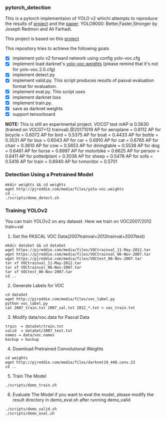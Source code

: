 ### pytorch_detection
This is a pytorch implementaion of YOLO v2 whichi attempts to reproduce the results of [project](https://pjreddie.com/darknet/yolo) and the [paper](https://arxiv.org/abs/1612.08242): YOLO9000: Better,Faster,Stronger by Joseph Redmon and Ali Farhadi.

This project is based on this [project](https://github.com/marvis/pytorch-yolo2)

This repository tries to achieve the following goals
- [x] implement yolo v2 forward network using config yolo-voc.cfg
- [x] implement load darknet's [yolo-voc.weights]() (please remind that it's not for yolo-voc.2.0.cfg)
- [x] implement detect.py 
- [x] implement valid.py. This script produces results of pasval evaluation format for evaluation. 
- [x] implement eval.py.  This script uses 
- [x] implement darknet loss
- [x] implement train.py. 
- [x] save as darknet weights
- [x] support tensorboard 

**NOTE:**
This is still an experimental project.
VOC07 test mAP is 0.5630 (trained on VOC07+12 trainval).@20171019
AP for aeroplane       = 0.6112
AP for bicycle         = 0.6072
AP for bird            = 0.5375
AP for boat            = 0.4433
AP for bottle          = 0.3031
AP for bus             = 0.6043
AP for car             = 0.6910
AP for cat             = 0.6765
AP for chair           = 0.3610
AP for cow             = 0.5653
AP for diningtable     = 0.5538
AP for dog             = 0.6461
AP for horse           = 0.6997
AP for motorbike       = 0.6625
AP for person          = 0.6411
AP for pottedplant     = 0.3036
AP for sheep           = 0.5476
AP for sofa            = 0.5416
AP for train           = 0.6940
AP for tvmonitor       = 0.5701

### Detection Using a Pretrained Model
```
mkdir weights && cd weights
wget http://pjreddie.com/media/files/yolo-voc.weights
cd ..
./scripts/demo_detect.sh
```

### Training YOLOv2
You can train YOLOv2 on any dataset. Here we train on VOC2007/2012 train+val
1. Get the PASCAL VOC Data(2007trainval+2012trainval+2007test)
```
mkdir dataSet && cd dataSet
wget https://pjreddie.com/media/files/VOCtrainval_11-May-2012.tar
wget https://pjreddie.com/media/files/VOCtrainval_06-Nov-2007.tar
wget https://pjreddie.com/media/files/VOCtest_06-Nov-2007.tar
tar xf VOCtrainval_11-May-2012.tar
tar xf VOCtrainval_06-Nov-2007.tar
tar xf VOCtest_06-Nov-2007.tar
cd ..
```
2. Generate Labels for VOC
```
cd dataSet
wget http://pjreddie.com/media/files/voc_label.py
python voc_label.py
cat 2007_train.txt 2007_val.txt 2012_*.txt > voc_train.txt
```
3. Modify data/voc.data for Pascal Data
```
train  = dataSet/train.txt
valid  = dataSet/2007_test.txt
names = data/voc.names
backup = backup
```
4. Download Pretrained Convolutional Weights
```
cd weights
wget http://pjreddie.com/media/files/darknet19_448.conv.23
cd ..
```
5. Train The Model
```
./scripts/demo_train.sh
```
6. Evaluate The Model
if you want to eval the model, please modify the result directory in demo_eval.sh after running demo_valid 
```
./scripts/demo_valid.sh
./scripts/demo_eval.sh
```